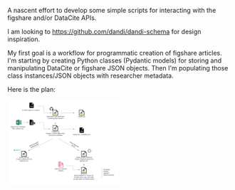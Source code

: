 A nascent effort to develop some simple scripts for interacting with the figshare and/or DataCite APIs. 

I am looking to https://github.com/dandi/dandi-schema for design inspiration. 

My first goal is a workflow for programmatic creation of figshare articles.
I'm starting by creating Python classes (Pydantic models) for storing and manipulating
DataCite or figshare JSON objects. Then I'm populating those class instances/JSON objects
with researcher metadata.

Here is the plan:

<img
  src="figleaf_plan.png"
  style="display: inline-block; margin: 0 auto; max-width: 250px">
